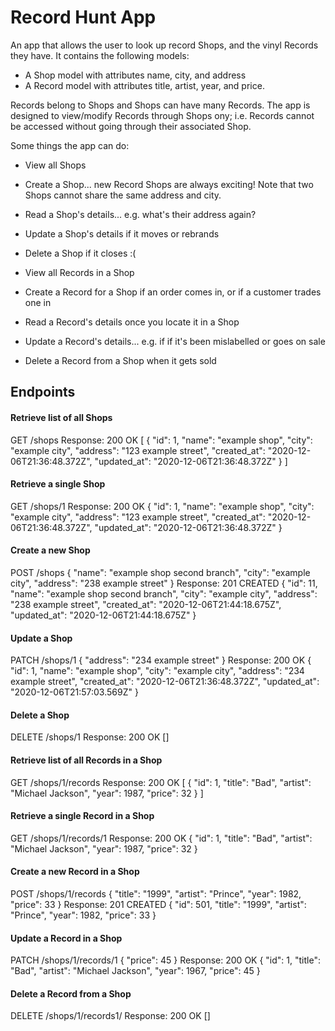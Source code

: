 # Record Hunt App

An app that allows the user to look up record Shops, and the vinyl Records they have. It contains the following models:

- A Shop model with attributes name, city, and address
- A Record model with attributes title, artist, year, and price.

Records belong to Shops and Shops can have many Records. The app is designed to view/modify Records through Shops ony; i.e. Records cannot be accessed without going through their associated Shop.

Some things the app can do: 

- View all Shops
- Create a Shop... new Record Shops are always exciting! Note that two Shops cannot share the same address and city.
- Read a Shop's details... e.g. what's their address again?
- Update a Shop's details if it moves or rebrands
- Delete a Shop if it closes :(

- View all Records in a Shop
- Create a Record for a Shop if an order comes in, or if a customer trades one in
- Read a Record's details once you locate it in a Shop
- Update a Record's details... e.g. if if it's been mislabelled or goes on sale
- Delete a Record from a Shop when it gets sold


## Endpoints

#### Retrieve list of all Shops
GET /shops
Response:
200 OK
[
    {
        "id": 1,
        "name": "example shop",
        "city": "example city",
        "address": "123 example street",
        "created_at": "2020-12-06T21:36:48.372Z",
        "updated_at": "2020-12-06T21:36:48.372Z"
    }
]

#### Retrieve a single Shop
GET /shops/1
Response:
200 OK
{
    "id": 1,
    "name": "example shop",
    "city": "example city",
    "address": "123 example street",
    "created_at": "2020-12-06T21:36:48.372Z",
    "updated_at": "2020-12-06T21:36:48.372Z"
}

#### Create a new Shop
POST /shops
{
    "name": "example shop second branch",
    "city": "example city",
    "address": "238 example street"
}
Response:
201 CREATED
{
    "id": 11,
    "name": "example shop second branch",
    "city": "example city",
    "address": "238 example street",
    "created_at": "2020-12-06T21:44:18.675Z",
    "updated_at": "2020-12-06T21:44:18.675Z"
}

#### Update a Shop
PATCH /shops/1
{
    "address": "234 example street"
}
Response:
200 OK
{
    "id": 1,
    "name": "example shop",
    "city": "example city",
    "address": "234 example street",
    "created_at": "2020-12-06T21:36:48.372Z",
    "updated_at": "2020-12-06T21:57:03.569Z"
}

#### Delete a Shop
DELETE /shops/1
Response:
200 OK
[]


#### Retrieve list of all Records in a Shop
GET /shops/1/records
Response:
200 OK
[
    {
        "id": 1,
        "title": "Bad",
        "artist": "Michael Jackson",
        "year": 1987,
        "price": 32
    }
]

#### Retrieve a single Record in a Shop
GET /shops/1/records/1
Response:
200 OK
{
    "id": 1,
    "title": "Bad",
    "artist": "Michael Jackson",
    "year": 1987,
    "price": 32
}

#### Create a new Record in a Shop
POST /shops/1/records
{
    "title": "1999",
    "artist": "Prince",
    "year": 1982,
    "price": 33
}
Response:
201 CREATED
{
    "id": 501,
    "title": "1999",
    "artist": "Prince",
    "year": 1982,
    "price": 33
}

#### Update a Record in a Shop
PATCH /shops/1/records/1
{
    "price": 45
}
Response:
200 OK
{
    "id": 1,
    "title": "Bad",
    "artist": "Michael Jackson",
    "year": 1967,
    "price": 45
}

#### Delete a Record from a Shop
DELETE /shops/1/records1/
Response:
200 OK
[]
